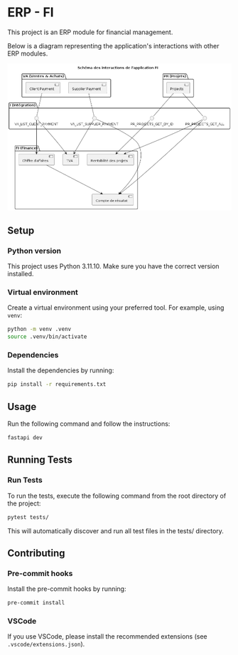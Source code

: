 # ERP - FI

This project is an ERP module for financial management.

Below is a diagram representing the application's interactions with other ERP modules.

![ERP - FI](docs/schema.png)

## Setup

### Python version

This project uses Python 3.11.10. Make sure you have the correct version installed.

### Virtual environment

Create a virtual environment using your preferred tool. For example, using `venv`:

```bash
python -m venv .venv
source .venv/bin/activate
```

### Dependencies

Install the dependencies by running:

```bash
pip install -r requirements.txt
```

## Usage

Run the following command and follow the instructions:

```bash
fastapi dev
```

## Running Tests

### Run Tests

To run the tests, execute the following command from the root directory of the project:

```bash
pytest tests/
```

This will automatically discover and run all test files in the tests/ directory.

## Contributing

### Pre-commit hooks

Install the pre-commit hooks by running:

```bash
pre-commit install
```

### VSCode

If you use VSCode, please install the recommended extensions (see `.vscode/extensions.json`).
